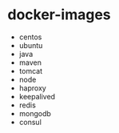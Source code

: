 # docker-images

* centos
* ubuntu
* java
* maven
* tomcat
* node
* haproxy
* keepalived
* redis
* mongodb
* consul

